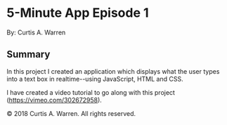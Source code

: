 # 5-Minute App Episode 1

By: Curtis A. Warren

## Summary

In this project I created an application which displays what the user types into a text box in realtime--using JavaScript, HTML and CSS.

I have created a video tutorial to go along with this project (https://vimeo.com/302672958).  

© 2018 Curtis A. Warren.  All rights reserved.
